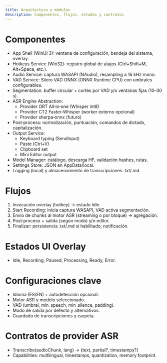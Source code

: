 ```yaml
---
title: Arquitectura y módulos
description: Componentes, flujos, estados y contratos
---
```


# Componentes
- App Shell (WinUI 3): ventana de configuración, bandeja del sistema, overlay.
- Hotkeys Service (Win32): registro global de atajos (Ctrl+Shift+M, Alt+Space, etc.).
- Audio Service: captura WASAPI (NAudio), resampling a 16 kHz mono.
- VAD Service: Silero VAD ONNX (ONNX Runtime CPU) con umbrales configurables.
- Segmentation: buffer circular + cortes por VAD y/o ventanas fijas (10–30 s).
- ASR Engine Abstraction:
  - Provider ORT All‑in‑one (Whisper int8)
  - Provider CT2 Faster‑Whisper (worker externo opcional)
  - Provider sherpa‑onnx (futuro)
- Post‑process: normalización, puntuación, comandos de dictado, capitalización.
- Output Service: 
  - Keyboard typing (SendInput)
  - Paste (Ctrl+V)
  - Clipboard set
  - Mini Editor output
- Model Manager: catálogo, descarga HF, validación hashes, rutas.
- Settings Store: JSON en AppData/local.
- Logging (local) y almacenamiento de transcripciones .txt/.md.

# Flujos
1) Invocación overlay (hotkey) → estado Idle.
2) Start Recording: inicia captura WASAPI, VAD activa segmentación.
3) Envío de chunks al motor ASR (streaming o por bloque) → agregación.
4) Post‑proceso + salida (según modo) y/o editor.
5) Finalizar: persistencia .txt/.md si habilitado; notificación.

# Estados UI Overlay
- Idle, Recording, Paused, Processing, Ready, Error.

# Configuraciones clave
- Idioma (ES/EN) + autodetección opcional.
- Motor ASR y modelo seleccionado.
- VAD (umbral, min_speech, min_silence, padding).
- Modo de salida por defecto y alternativos.
- Guardado de transcripciones y carpeta.

# Contratos de provider ASR
- Transcribe(audioChunk, lang) → {text, partial?, timestamps?}
- Capabilities: multilingual, timestamps, quantization, memory footprint.

